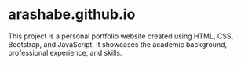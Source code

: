 # arashabe.github.io
This project is a personal portfolio website created using HTML, CSS, Bootstrap, and JavaScript. It showcases the academic background, professional experience, and skills.

